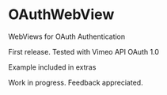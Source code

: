OAuthWebView
============

WebViews for OAuth Authentication

First release.
Tested with Vimeo API OAuth 1.0

Example included in extras

Work in progress. Feedback appreciated.
